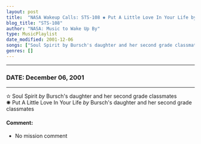 ```yaml
---
layout: post
title:  "NASA Wakeup Calls: STS-108 ✺ Put A Little Love In Your Life by Bursch's daughter and her second grade classmates ✧ December 06, 2001"
blog_title: "STS-108"
author: "NASA: Music to Wake Up By"
type: MusicPlaylist
date_modified: 2001-12-06
songs: ["Soul Spirit by Bursch's daughter and her second grade classmates", "Put A Little Love In Your Life by Bursch's daughter and her second grade classmates"]
genres: []
---
```


----
### DATE: December 06, 2001
----
✫ Soul Spirit *by* Bursch's daughter and her second grade classmates    &nbsp;<br />
✺ Put A Little Love In Your Life *by* Bursch's daughter and her second grade classmates  

#### Comment:
* No mission comment



<br/>
<center>
	<a target="_blank"
	   href="https://twitter.com/intent/tweet?hashtags=Space,NASA,Playlist,NASAWakeupCalls,SpaceProgram&text=🚀 {{ page.author}}, {{ page.title }}. {{ site.url }}{{ page.url }}&via=nasawakeupcalls"><i class="fab fa-twitter" title="Tweet this page" alt="Tweet this page" style="font-size: 1.3em;"></i></a>
	&nbsp; 	<i class="fas fa-user-astronaut" style="font-size: 1.5em;"></i> &nbsp;
    <a id="custom_amazon_link"
       type="amzn" search="#"
       category="popular music">
    <i class="fab fa-amazon" style="font-size: 1.3em;"></i></a>
</center>

<!-- Randomly resolve an individual entry from a song array -->
<script src="/assets/javascript/seedrandom.min.js"></script>
<script>
  var wake_me_up = ["Soul Spirit by Bursch's daughter and her second grade classmates", "Put A Little Love In Your Life by Bursch's daughter and her second grade classmates"];
  var prng = new Math.seedrandom();
  function randomSong() {
    song = wake_me_up[Math.floor(Math.random() * wake_me_up.length)];
    var amazon_link = document.getElementById("custom_amazon_link");
    amazon_link.setAttribute("search", song);
  }
  window.onload = randomSong();
</script>
